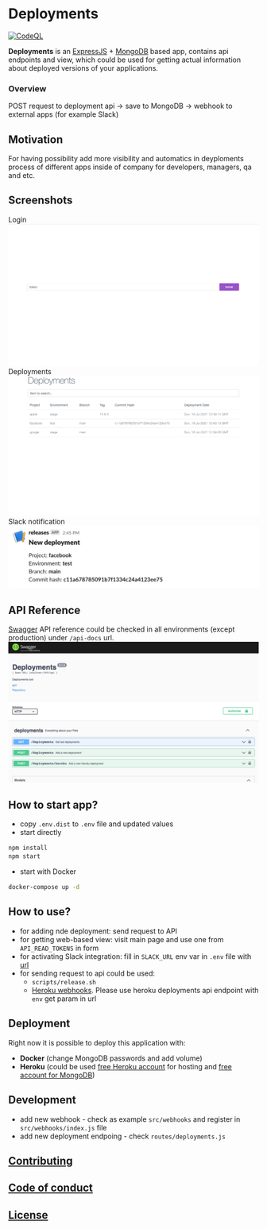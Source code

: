 # Deployments

[![CodeQL](https://github.com/yehor-chernyshov/deployments/workflows/CodeQL/badge.svg)](https://github.com/yehor-chernyshov/deployments/actions?query=workflow%3ACodeQL "Code quality workflow status")

**Deployments** is an [ExpressJS](https://expressjs.com) + [MongoDB](https://www.mongodb.com) based app, contains api endpoints and view, which could be used for getting actual information about deployed versions of your applications.

### Overview 
POST request to deployment api -> save to MongoDB -> webhook to external apps (for example Slack)

## Motivation
For having possibility add more visibility and automatics in deyploments process of different apps inside of company for developers, managers, qa and etc. 

## Screenshots
Login
![Login](/screenshots/login.png)
Deployments
![Deployments](/screenshots/deployments.png)
Slack notification
![Slack notification](/screenshots/slack.png)

## API Reference
 [Swagger](https://swagger.io) API reference could be checked in all environments (except production) under `/api-docs` url.
![Swagger](/screenshots/swagger.png)

## How to start app?
- copy `.env.dist` to `.env` file and updated values
- start directly 
```bash 
npm install
npm start
```
- start with Docker
```bash 
docker-compose up -d 
```

## How to use?
- for adding nde deployment: send request to API
- for getting web-based view: visit main page and use one from `API_READ_TOKENS` in form 
- for activating Slack integration: fill in `SLACK_URL` env var in `.env` file with [url](https://api.slack.com/messaging/webhooks#getting_started)
- for sending request to api could be used: 
    - `scripts/release.sh`
    - [Heroku webhooks](https://devcenter.heroku.com/articles/app-webhooks). Please use heroku deployments api endpoint with `env` get param in url

## Deployment

Right now it is possible to deploy this application with: 
- **Docker** (change MongoDB passwords and add volume)
- **Heroku** (could be used [free Heroku account](https://www.heroku.com/free) for hosting and [free account for MongoDB](https://docs.atlas.mongodb.com/tutorial/deploy-free-tier-cluster/))

## Development
- add new webhook - check as example `src/webhooks` and register in `src/webhooks/index.js` file
- add new deployment endpoing - check `routes/deployments.js`


## [Contributing](CONTTIBUTING.md)

## [Code of conduct](CODE_OF_CONDUCT.md)

## [License](LICENSE)